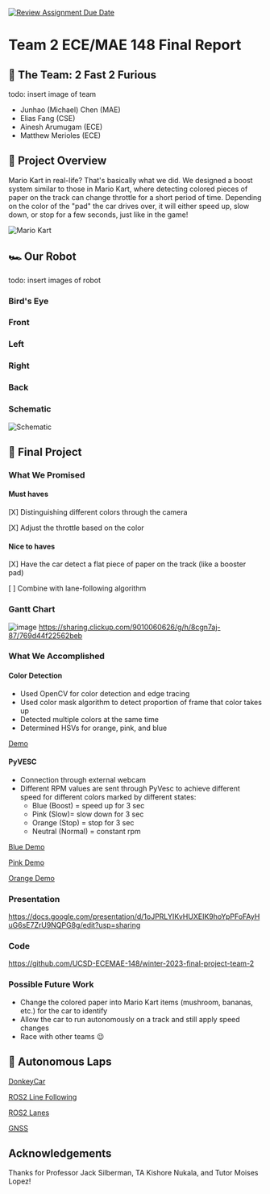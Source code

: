 [![Review Assignment Due Date](https://classroom.github.com/assets/deadline-readme-button-8d59dc4de5201274e310e4c54b9627a8934c3b88527886e3b421487c677d23eb.svg)](https://classroom.github.com/a/gpSYe2J3)
# Team 2 ECE/MAE 148 Final Report

## :wave: The Team: 2 Fast 2 Furious

todo: insert image of team

- Junhao (Michael) Chen (MAE)
- Elias Fang (CSE)
- Ainesh Arumugam (ECE)
- Matthew Merioles (ECE)


## 📝 Project Overview

Mario Kart in real-life? That's basically what we did. We designed a boost system similar to those in Mario Kart, where detecting colored pieces of paper on the track can change throttle for a short period of time. Depending on the color of the "pad" the car drives over, it will either speed up, slow down, or stop for a few seconds, just like in the game!

![Mario Kart](https://images7.alphacoders.com/821/thumb-1920-821837.jpg)

## 🏎 Our Robot
todo: insert images of robot

### Bird's Eye


### Front


### Left


### Right


### Back


### Schematic
![Schematic](https://media.discordapp.net/attachments/1063289633087160320/1066623538372546632/image.png?width=980&height=492)


## 🍄 Final Project

### What We Promised

#### Must haves
[X] Distinguishing different colors through the camera

[X] Adjust the throttle based on the color

#### Nice to haves
[X] Have the car detect a flat piece of paper on the track (like a booster pad)

[ ] Combine with lane-following algorithm

### Gantt Chart
![image](https://user-images.githubusercontent.com/56064410/227400674-06957a98-4ea6-4810-ac88-8386b4b63dd2.png)
https://sharing.clickup.com/9010060626/g/h/8cgn7aj-87/769d44f22562beb

### What We Accomplished

#### Color Detection
- Used OpenCV for color detection and edge tracing
- Used color mask algorithm to detect proportion of frame that color takes up
- Detected multiple colors at the same time
- Determined HSVs for orange, pink, and blue

[Demo](https://youtu.be/FjuSYkTAjqk)

#### PyVESC
- Connection through external webcam
- Different RPM values are sent through PyVesc to achieve different speed for different colors marked by different states:
  - Blue (Boost) = speed up for 3 sec
  - Pink (Slow)= slow down for 3 sec
  - Orange (Stop) = stop for 3 sec
  - Neutral (Normal) = constant rpm

[Blue Demo](https://drive.google.com/file/d/1RUvbSz4l9gmOoFYbJw85eCSTo_RK-lXq/view?resourcekey)

[Pink Demo](https://youtu.be/r8XmqBMGC9A)

[Orange Demo](https://drive.google.com/file/d/1VssNhcCGHQDJhq6Y4HJ77vdUJ9ZV3Z5x/view?resourcekey)

### Presentation
https://docs.google.com/presentation/d/1oJPRLYIKvHUXEIK9hoYpPFoFAyHuG6sE7ZrU9NQPG8g/edit?usp=sharing

### Code
https://github.com/UCSD-ECEMAE-148/winter-2023-final-project-team-2

### Possible Future Work
- Change the colored paper into Mario Kart items (mushroom, bananas, etc.) for the car to identify
- Allow the car to run autonomously on a track and still apply speed changes
- Race with other teams 😉


## 🏁 Autonomous Laps

[DonkeyCar](https://drive.google.com/file/d/12lLbkOE0VR50-O4KYxcbiw1VTY5s4e8l/view?usp=drivesdk)

[ROS2 Line Following](https://drive.google.com/file/d/10e9qd0lBde_-DVO0b2UsK-CHRWfg3vam/view?usp=drivesdk)

[ROS2 Lanes](https://drive.google.com/file/d/112mjOGJSfqOsfviWcJS7yKuZAAfUkezo/view?usp=drivesdk)

[GNSS]()


## Acknowledgements
Thanks for Professor Jack Silberman, TA Kishore Nukala, and Tutor Moises Lopez!
